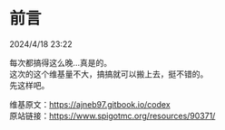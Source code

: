 # 前言

2024/4/18 23:22

每次都搞得这么晚...真是的。    
这次的这个维基量不大，搞搞就可以搬上去，挺不错的。    
先这样吧。

维基原文：https://ajneb97.gitbook.io/codex    
原站链接：https://www.spigotmc.org/resources/90371/  